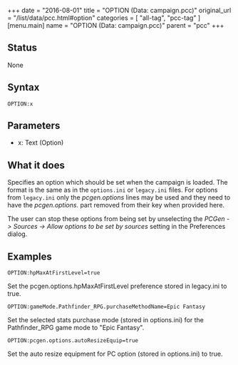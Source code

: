 +++
date = "2016-08-01"
title = "OPTION (Data: campaign.pcc)"
original_url = "/list/data/pcc.html#option"
categories = [ "all-tag", "pcc-tag" ]
[menu.main]
    name = "OPTION (Data: campaign.pcc)"
    parent = "pcc"
+++

## Status

None

## Syntax

`OPTION:x`

## Parameters

-   x: Text (Option)



What it does
------------

Specifies an option which should be set when the campaign is loaded. The
format is the same as in the `options.ini` or `legacy.ini` files. For
options from `legacy.ini` only the *pcgen.options* lines may be used and
they need to have the *pcgen.options.* part removed from their key when
provided here.

The user can stop these options from being set by unselecting the *PCGen
-&gt; Sources -&gt; Allow options to be set by sources* setting in the
Preferences dialog.

Examples
--------

`OPTION:hpMaxAtFirstLevel=true`

Set the pcgen.options.hpMaxAtFirstLevel preference stored in legacy.ini
to true.

`OPTION:gameMode.Pathfinder_RPG.purchaseMethodName=Epic Fantasy`

Set the selected stats purchase mode (stored in options.ini) for the
Pathfinder\_RPG game mode to "Epic Fantasy".

`OPTION:pcgen.options.autoResizeEquip=true`

Set the auto resize equipment for PC option (stored in options.ini) to
true.

